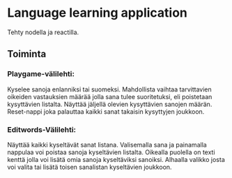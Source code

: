 # Language learning application

Tehty nodella ja reactilla.

## Toiminta
### Playgame-välilehti:
Kyselee sanoja enlanniksi tai suomeksi.
Mahdollista vaihtaa tarvittavien oikeiden vastauksien määrää jolla sana tulee suoritetuksi, eli poistetaan kysyttävien listalta.
Näyttää jäljellä olevien kysyttävien sanojen määrän.
Reset-nappi joka palauttaa kaikki sanat takaisin kysyttyjen joukkoon.

### Editwords-Välilehti:
Näyttää kaikki kyseltävät sanat listana.
Valisemalla sana ja painamalla nappulaa voi poistaa sanoja kyseltävien listalta.
Oikealla puolella on texti kenttä jolla voi lisätä omia sanoja kyseltäviksi sanoiksi.
Alhaalla valikko josta voi valita tai lisätä toisen sanalistan kyseltävien joukkoon.
